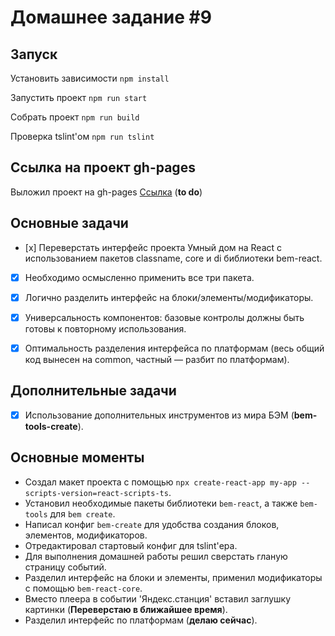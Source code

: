 # Домашнее задание #9

## Запуск

Установить зависимости `npm install`

Запустить проект `npm run start`

Собрать проект `npm run build`

Проверка tslint'ом `npm run tslint`

## Ссылка на проект gh-pages

Выложил проект на gh-pages
[Ссылка](https://sukachevalex.github.io/shri-2018-2-homework-9/) (**to do**)

## Основные задачи

  - [х] Переверстать интерфейс проекта Умный дом на React с использованием пакетов classname, core и di библиотеки bem-react.
  - [x] Необходимо осмысленно применить все три пакета.
  - [x] Логично разделить интерфейс на блоки/элементы/модификаторы.
  - [x] Универсальность компонентов: базовые контролы должны быть готовы к повторному использования. 
  - [x] Оптимальность разделения интерфейса по платформам (весь общий код вынесен на common, частный — разбит по платформам).
  

## Дополнительные задачи

  - [x] Использование дополнительных инструментов из мира БЭМ (**bem-tools-create**).

## Основные моменты

* Создал макет проекта с помощью `npx create-react-app my-app --scripts-version=react-scripts-ts`.
* Установил необходимые пакеты библиотеки `bem-react`, а также `bem-tools` для `bem create`.
* Написал конфиг `bem-create` для удобства создания блоков, элементов, модификаторов.
* Отредактировал стартовый конфиг для tslint'ера.
* Для выполнения домашней работы решил сверстать гланую страницу событий. 
* Разделил интерфейс на блоки и элементы, применил модификаторы с помощью `bem-react-core`.
* Вместо плеера в событии 'Яндекс.станция' вставил заглушку картинки (**Переверстаю в ближайшее время**).
* Разделил интерфейс по платформам (**делаю сейчас**).